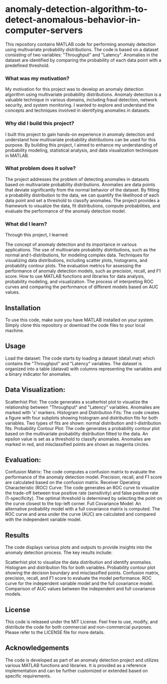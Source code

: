 # anomaly-detection-algorithm-to-detect-anomalous-behavior-in-computer-servers

This repository contains MATLAB code for performing anomaly detection using multivariate probability distributions. The code is based on a dataset consisting of two variables: "Throughput" and "Latency". Anomalies in the dataset are identified by comparing the probability of each data point with a predefined threshold.



### What was my motivation?

My motivation for this project was to develop an anomaly detection algorithm using multivariate probability distributions. Anomaly detection is a valuable technique in various domains, including fraud detection, network security, and system monitoring. I wanted to explore and understand the concepts and techniques involved in identifying anomalies in datasets.

### Why did I build this project?

I built this project to gain hands-on experience in anomaly detection and understand how multivariate probability distributions can be used for this purpose. By building this project, I aimed to enhance my understanding of probability modeling, statistical analysis, and data visualization techniques in MATLAB.

### What problem does it solve?

The project addresses the problem of detecting anomalies in datasets based on multivariate probability distributions. Anomalies are data points that deviate significantly from the normal behavior of the dataset. By fitting a probability distribution to the data, we can quantify the likelihood of each data point and set a threshold to classify anomalies. The project provides a framework to visualize the data, fit distributions, compute probabilities, and evaluate the performance of the anomaly detection model.

### What did I learn?

Through this project, I learned:

The concept of anomaly detection and its importance in various applications.
The use of multivariate probability distributions, such as the normal and t-distributions, for modeling complex data.
Techniques for visualizing data distributions, including scatter plots, histograms, and probability contour plots.
The evaluation metrics for assessing the performance of anomaly detection models, such as precision, recall, and F1 score.
How to use MATLAB functions and libraries for data analysis, probability modeling, and visualization.
The process of interpreting ROC curves and comparing the performance of different models based on AUC values.

## Installation
To use this code, make sure you have MATLAB installed on your system. Simply clone this repository or download the code files to your local machine.

## Usage
Load the dataset: The code starts by loading a dataset (data1.mat) which contains the "Throughput" and "Latency" variables. The dataset is organized into a table (dataval) with columns representing the variables and a binary indicator for anomalies.

## Data Visualization:

Scatterhist Plot: The code generates a scatterhist plot to visualize the relationship between "Throughput" and "Latency" variables. Anomalies are marked with 'x' markers.
Histogram and Distribution Fits: The code creates a figure with four subplots showing histogram and distribution fits for both variables. Two types of fits are shown: normal distribution and t-distribution fits.
Probability Contour Plot: The code generates a probability contour plot based on the multivariate probability distribution fitted to the data. An epsilon value is set as a threshold to classify anomalies. Anomalies are marked in red, and misclassified points are shown as magenta circles.

## Evaluation:

Confusion Matrix: The code computes a confusion matrix to evaluate the performance of the anomaly detection model. Precision, recall, and F1 score are calculated based on the confusion matrix.
Receiver Operating Characteristic (ROC) Curve: The code generates an ROC curve to visualize the trade-off between true positive rate (sensitivity) and false positive rate (1-specificity). The optimal threshold is determined by selecting the point on the curve closest to the top-left corner.
Full Covariance Model: An alternative probability model with a full covariance matrix is computed. The ROC curve and area under the curve (AUC) are calculated and compared with the independent variable model.

## Results

The code displays various plots and outputs to provide insights into the anomaly detection process. The key results include:

Scatterhist plot to visualize the data distribution and identify anomalies.
Histogram and distribution fits for both variables.
Probability contour plot showing the decision boundary and misclassified points.
Confusion matrix, precision, recall, and F1 score to evaluate the model performance.
ROC curve for the independent variable model and the full covariance model.
Comparison of AUC values between the independent and full covariance models.

## License

This code is released under the MIT License. Feel free to use, modify, and distribute the code for both commercial and non-commercial purposes. Please refer to the LICENSE file for more details.

## Acknowledgements

The code is developed as part of an anomaly detection project and utilizes various MATLAB functions and libraries. It is provided as a reference implementation and can be further customized or extended based on specific requirements.
